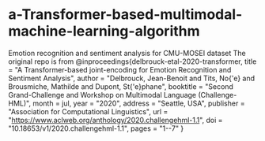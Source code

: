 # a-Transformer-based-multimodal-machine-learning-algorithm
Emotion recognition and sentiment analysis for CMU-MOSEI dataset
The original repo is from 
@inproceedings{delbrouck-etal-2020-transformer,
    title = "A Transformer-based joint-encoding for Emotion Recognition and Sentiment Analysis",
    author = "Delbrouck, Jean-Benoit  and
      Tits, No{\'e}  and
      Brousmiche, Mathilde  and
      Dupont, St{\'e}phane",
    booktitle = "Second Grand-Challenge and Workshop on Multimodal Language (Challenge-HML)",
    month = jul,
    year = "2020",
    address = "Seattle, USA",
    publisher = "Association for Computational Linguistics",
    url = "https://www.aclweb.org/anthology/2020.challengehml-1.1",
    doi = "10.18653/v1/2020.challengehml-1.1",
    pages = "1--7"
}
